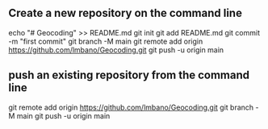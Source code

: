 Create a new repository on the command line
-------------------------------------------
echo "# Geocoding" >> README.md
git init
git add README.md
git commit -m "first commit"
git branch -M main
git remote add origin https://github.com/lmbano/Geocoding.git
git push -u origin main

push an existing repository from the command line
------------------------------------------------
git remote add origin https://github.com/lmbano/Geocoding.git
git branch -M main
git push -u origin main
